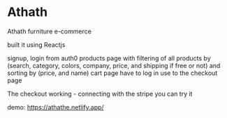 # Athath
Athath furniture e-commerce

built it using Reactjs

signup, login from auth0
products page with
filtering of all products by (search, category, colors, company, price, and shipping if free or not)
and sorting by (price, and name)
cart page have to log in use to the checkout page

The checkout working - connecting with the stripe you can try it

demo: https://athathe.netlify.app/
